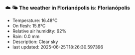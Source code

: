 ### ☁️ 🌤️  The weather in Florianópolis is: Florianópolis

- Temperature: 16.48°C
- On flesh: 15.8°C
- Relative air humidity: 62%
- Rain: 0.0 mm
- Description: Clear sky
- last updated: 2025-06-25T18:26:30.597396
